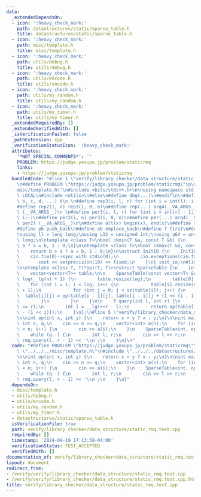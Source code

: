 ```yaml
---
data:
  _extendedDependsOn:
  - icon: ':heavy_check_mark:'
    path: datastructures/static/sparse_table.h
    title: datastructures/static/sparse_table.h
  - icon: ':heavy_check_mark:'
    path: misc/template.h
    title: misc/template.h
  - icon: ':heavy_check_mark:'
    path: utils/debug.h
    title: utils/debug.h
  - icon: ':heavy_check_mark:'
    path: utils/encode.h
    title: utils/encode.h
  - icon: ':heavy_check_mark:'
    path: utils/my_random.h
    title: utils/my_random.h
  - icon: ':heavy_check_mark:'
    path: utils/my_timer.h
    title: utils/my_timer.h
  _extendedRequiredBy: []
  _extendedVerifiedWith: []
  _isVerificationFailed: false
  _pathExtension: cpp
  _verificationStatusIcon: ':heavy_check_mark:'
  attributes:
    '*NOT_SPECIAL_COMMENTS*': ''
    PROBLEM: https://judge.yosupo.jp/problem/staticrmq
    links:
    - https://judge.yosupo.jp/problem/staticrmq
  bundledCode: "#line 1 \"verify/library_checker/data_structure/static_rmq.test.cpp\"\
    \n#define PROBLEM \"https://judge.yosupo.jp/problem/staticrmq\"\n\n#line 1 \"\
    misc/template.h\"\n#include <bits/stdc++.h>\n\nusing namespace std;\n\n#ifdef\
    \ LOCAL\n#include <utils>\n#else\n#define dbg(...)\n#endif\n\n#define arg4(a,\
    \ b, c, d, ...) d\n \n#define rep3(i, l, r) for (int i = int(l); i < int(r); i++)\n\
    #define rep2(i, n) rep3(i, 0, n)\n#define rep(...) arg4(__VA_ARGS__, rep3, rep2)\
    \ (__VA_ARGS__)\n \n#define per3(i, l, r) for (int i = int(r) - 1; i >= int(l);\
    \ i--)\n#define per2(i, n) per3(i, 0, n)\n#define per(...) arg4(__VA_ARGS__, per3,\
    \ per2) (__VA_ARGS__)\n\n#define all(x) begin(x), end(x)\n#define sz(x) int(size(x))\n\
    #define pb push_back\n#define eb emplace_back\n#define f first\n#define s second\n\
    \nusing ll = long long;\nusing u32 = unsigned int;\nusing u64 = unsigned long\
    \ long;\n\ntemplate <class T>\nbool ckmin(T &a, const T &b) {\n    return b <\
    \ a ? a = b, 1 : 0;\n}\n\ntemplate <class T>\nbool ckmax(T &a, const T &b) {\n\
    \    return b > a ? a = b, 1 : 0;\n}\n\nstruct InitIO {\n    InitIO() {\n    \
    \    cin.tie(0)->sync_with_stdio(0);\n        cin.exceptions(cin.failbit);\n \
    \       cout << setprecision(10) << fixed;\n    }\n} init_io;\n#line 2 \"datastructures/static/sparse_table.h\"\
    \n\ntemplate <class T, T(*op)(T, T)>\nstruct SparseTable {\n    int n, log;\n\
    \    vector<vector<T>> table;\n\n    SparseTable(const vector<T> &a) : n(sz(a)),\
    \ log(__lg(n) + 1) {\n        table.resize(log);\n        table[0] = a;\n    \
    \    for (int i = 1; i < log; i++) {\n            table[i].resize(n - (1 << i)\
    \ + 1);\n            for (int j = 0; j < sz(table[i]); j++) {\n              \
    \  table[i][j] = op(table[i - 1][j], table[i - 1][j + (1 << (i - 1))]);\n    \
    \        }\n        }\n    }\n\n    T query(int l, int r) {\n        assert(l\
    \ <= r);\n        int i = __lg(++r - l);\n        return op(table[i][l], table[i][r\
    \ - (1 << i)]);\n    }\n};\n#line 5 \"verify/library_checker/data_structure/static_rmq.test.cpp\"\
    \n\nint op(int x, int y) {\n    return x < y ? x : y;\n}\n\nint main() {\n   \
    \ int n, q;\n    cin >> n >> q;\n    vector<int> a(n);\n    for (int i = 0; i\
    \ < n; i++) {\n        cin >> a[i];\n    }\n    SparseTable<int, op> rmq(a);\n\
    \    while (q--) {\n        int l, r;\n        cin >> l >> r;\n        cout <<\
    \ rmq.query(l, r - 1) << '\\n';\n    }\n}\n"
  code: "#define PROBLEM \"https://judge.yosupo.jp/problem/staticrmq\"\n\n#include\
    \ \"../../../misc/template.h\"\n#include \"../../../datastructures/static/sparse_table.h\"\
    \n\nint op(int x, int y) {\n    return x < y ? x : y;\n}\n\nint main() {\n   \
    \ int n, q;\n    cin >> n >> q;\n    vector<int> a(n);\n    for (int i = 0; i\
    \ < n; i++) {\n        cin >> a[i];\n    }\n    SparseTable<int, op> rmq(a);\n\
    \    while (q--) {\n        int l, r;\n        cin >> l >> r;\n        cout <<\
    \ rmq.query(l, r - 1) << '\\n';\n    }\n}"
  dependsOn:
  - misc/template.h
  - utils/debug.h
  - utils/encode.h
  - utils/my_random.h
  - utils/my_timer.h
  - datastructures/static/sparse_table.h
  isVerificationFile: true
  path: verify/library_checker/data_structure/static_rmq.test.cpp
  requiredBy: []
  timestamp: '2024-09-19 17:13:58-04:00'
  verificationStatus: TEST_ACCEPTED
  verifiedWith: []
documentation_of: verify/library_checker/data_structure/static_rmq.test.cpp
layout: document
redirect_from:
- /verify/verify/library_checker/data_structure/static_rmq.test.cpp
- /verify/verify/library_checker/data_structure/static_rmq.test.cpp.html
title: verify/library_checker/data_structure/static_rmq.test.cpp
---
```

